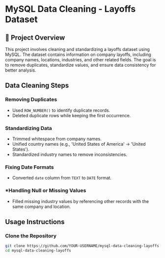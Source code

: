# MySQL Data Cleaning - Layoffs Dataset

## 📌 Project Overview
This project involves cleaning and standardizing a layoffs dataset using MySQL. The dataset contains information on company layoffs, including company names, locations, industries, and other related fields. The goal is to remove duplicates, standardize values, and ensure data consistency for better analysis.


## Data Cleaning Steps
### Removing Duplicates
- Used `ROW_NUMBER()` to identify duplicate records.
- Deleted duplicate rows while keeping the first occurrence.

### Standardizing Data
- Trimmed whitespace from company names.
- Unified country names (e.g., 'United States of America' → 'United States').
- Standardized industry names to remove inconsistencies.

### Fixing Date Formats
- Converted `date` column from `TEXT` to `DATE` format.

### *Handling Null or Missing Values
- Filled missing industry values by referencing other records with the same company and location.


## Usage Instructions
### Clone the Repository
```bash
git clone https://github.com/YOUR-USERNAME/mysql-data-cleaning-layoffs.git
cd mysql-data-cleaning-layoffs
